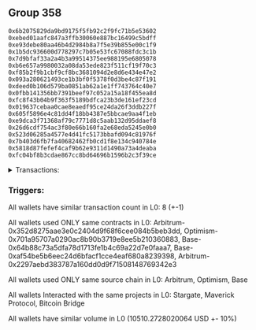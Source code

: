 ## Group 358

```0x3551c0b414b7db67208156d9d1eb7643f15cd470
0x6b2075829da9bd9175f5fb92c2f9fc71b5e53602
0xebed01aafc847a3ffb30060e887bc16499c5bdff
0xe93debe80aa46b4d2984b8a7f5e39b855e00c1f9
0x1b5dc936600d778297c7b05e53fc67088fdc3c1b
0x7d9bfaf33a2a4b3a99514375ee988195e6805078
0xb6e657a9980032a08da53ede823f511cf19f70c3
0xf85b2f9b1cbf9cf8bc3681094d2e8d6e434e47e2
0x093a280621493ce1b3bf0f5378f0d3be4c87f191
0xdeed0b106d579ba0851ab62a1e1ff743764c40e7
0x0fbb141356bb7391beef97c052a15a18f455ea8d
0xfc8f43b04b9f363f5189bdfca23b3de161ef23cd
0x019637cebaa0cae8eaedf95ce24da26f3ddb227f
0x605f5896e4c81dd4f18bb4387e5bbcae9aa4f1eb
0xe9dca3f71368af79c7771d8c5aab132d95ddaef8
0x26d6cdf754ac3f80e66b160fa2e68eda5245e0b0
0x523d06285a4577e4d41fc5173bbafd094c81976f
0x7b403d6fb7fa40682462fb0cd1f8e134c940784e
0x5818d87fefef4caf9b62e9311d1490a73a4deaba
0xfc04bf8b3cdae867cc8bd64696b1596b2c3f39ce
```
<details>
<summary>Transactions:</summary>

Hashes: 

Wallet: 0x3551c0b414b7db67208156d9d1eb7643f15cd470

       Hash: 0xce6d97a22500407080ff065c27479f5dd15d5714d263356b3b60859bb97fecaa
         - source chain: Arbitrum
         - destination chain: Optimism
         - project: Stargate
         - contract: 0x352d8275aae3e0c2404d9f68f6cee084b5beb3dd
         - value USD: 2764.682371707
       Hash: 0xb57bb3969b776d6c06631e76f8c7a4c2aadeae5d3529671ee21bf0df7bc8b14c
         - source chain: Arbitrum
         - destination chain: Optimism
         - project: Stargate
         - contract: 0x352d8275aae3e0c2404d9f68f6cee084b5beb3dd
         - value USD: 3.365466149
       Hash: 0xca40215e5d42a8745b11342818d6521696bf79d7799580aa7a8dc46d011a26ee
         - source chain: Optimism
         - destination chain: Arbitrum
         - project: Stargate
         - contract: 0x701a95707a0290ac8b90b3719e8ee5b210360883
         - value USD: 2762.919284125
       Hash: 0xd45a7d77934c772a9cff793a105755ed49189c0e2e9cbf96a6989338a3b6a5ab
         - source chain: Base
         - destination chain: zkSync Era Mainnet
         - project: Maverick Protocol
         - contract: 0x64b88c73a5dfa78d1713fe1b4c69a22d7e0faaa7
       Hash: 0x0f51872de4f3143e415389a5de90a3f7570a0f083c57c0c4b6c4a2a69ca451ca
         - source chain: Base
         - destination chain: Linea
         - project: Stargate
         - contract: 0xaf54be5b6eec24d6bfacf1cce4eaf680a8239398
         - value USD: 3.567492788
       Hash: 0x550adae4714c88848a9b1a6fe51652b41a40d95e9c7738ee18225169cbadc28b
         - source chain: Arbitrum
         - destination chain: Base
         - project: Stargate
         - contract: 0x352d8275aae3e0c2404d9f68f6cee084b5beb3dd
         - value USD: 2488.822970526
       Hash: 0x9bc790466423377f202da08c7c5598d8cebc93a45fdc331aea296f12421322a5
         - source chain: Arbitrum
         - destination chain: Avalanche
         - project: Bitcoin Bridge
         - contract: 0x2297aebd383787a160dd0d9f71508148769342e3
         - value USD: 0.1303597894
       Hash: 0xb2384c7b300760a108d623e49dbf68ce20ab2f02231eccd139f38a47474b45d5
         - source chain: Base
         - destination chain: Arbitrum
         - project: Stargate
         - contract: 0xaf54be5b6eec24d6bfacf1cce4eaf680a8239398
         - value USD: 2486.784856922
Wallet: 0x6b2075829da9bd9175f5fb92c2f9fc71b5e53602

       Hash:0xfd9beed31c0db2257c1c846bbdaece2ffd620263178615ec00da268fd2c9f553
         - source chain: Arbitrum
         - destination chain: Optimism
         - project: Stargate
         - contract: 0x352d8275aae3e0c2404d9f68f6cee084b5beb3dd
         - value USD: 2766.255923502
       Hash:0x1891b75b455d48941fa4debd8f334056cc3d8760f76fe3f3178c4319684d21a9
         - source chain: Arbitrum
         - destination chain: Optimism
         - project: Stargate
         - contract: 0x352d8275aae3e0c2404d9f68f6cee084b5beb3dd
         - value USD: 3.365466089
       Hash:0x4e105647181e14dff1024a264ef71a2079716591a96799e1ab92133e055f7a58
         - source chain: Optimism
         - destination chain: Arbitrum
         - project: Stargate
         - contract: 0x701a95707a0290ac8b90b3719e8ee5b210360883
         - value USD: 2764.491811019
       Hash:0x67a96f4f894efd40f34afc5c16d65c75766a767b2fc7180d02c00dbcdc6164c9
         - source chain: Base
         - destination chain: zkSync Era Mainnet
         - project: Maverick Protocol
         - contract: 0x64b88c73a5dfa78d1713fe1b4c69a22d7e0faaa7
       Hash:0x4a8da7ec0aebca37dd1704348e535d412c42a16ef5268283978cca6d3144422c
         - source chain: Base
         - destination chain: Linea
         - project: Stargate
         - contract: 0xaf54be5b6eec24d6bfacf1cce4eaf680a8239398
         - value USD: 3.567492788
       Hash:0x14edd82c1136c786f3ac519c830509da4bb895874306e7f2fe47271a5b7a20da
         - source chain: Arbitrum
         - destination chain: Base
         - project: Stargate
         - contract: 0x352d8275aae3e0c2404d9f68f6cee084b5beb3dd
         - value USD: 2482.777585172
       Hash:0xb266c48b143a5dcbc815e72cf0838a979a03bc83d45998ba38fe4b78310ff1d4
         - source chain: Arbitrum
         - destination chain: Avalanche
         - project: Bitcoin Bridge
         - contract: 0x2297aebd383787a160dd0d9f71508148769342e3
         - value USD: 0.1303597894
       Hash:0x79de53a3040a475135e889b2ddde26294274381b00e8d42672ab76a5ab7d4931
         - source chain: Base
         - destination chain: Arbitrum
         - project: Stargate
         - contract: 0xaf54be5b6eec24d6bfacf1cce4eaf680a8239398
         - value USD: 2480.729872513
Wallet: 0xebed01aafc847a3ffb30060e887bc16499c5bdff

       Hash:0xaf30c930a82dc886705ac9c80f3ec72870ae51fe2cac64a7132f7c629343ce8f
         - source chain: Arbitrum
         - destination chain: Optimism
         - project: Stargate
         - contract: 0x352d8275aae3e0c2404d9f68f6cee084b5beb3dd
         - value USD: 2764.549406484
       Hash:0x331c1c610e8dc76794fa00079deaa7e8a44cfe5ea9c3f456ba78184dc55d07b4
         - source chain: Arbitrum
         - destination chain: Optimism
         - project: Stargate
         - contract: 0x352d8275aae3e0c2404d9f68f6cee084b5beb3dd
         - value USD: 3.365466029
       Hash:0x49d7c50a3de1b2cedf71ccbabaa843dde9dc66bbc103b360a16e844d46341b2b
         - source chain: Optimism
         - destination chain: Arbitrum
         - project: Stargate
         - contract: 0x701a95707a0290ac8b90b3719e8ee5b210360883
         - value USD: 2762.786402894
       Hash:0xe7a50ff14a46cb1bbfd808f350e13bfb0f7b11b40670aac46e10ea6e2f13b080
         - source chain: Base
         - destination chain: zkSync Era Mainnet
         - project: Maverick Protocol
         - contract: 0x64b88c73a5dfa78d1713fe1b4c69a22d7e0faaa7
       Hash:0x882d4ce07adfaef54407870048b41103023f5411f18de642b0ff193c01476d59
         - source chain: Base
         - destination chain: Linea
         - project: Stargate
         - contract: 0xaf54be5b6eec24d6bfacf1cce4eaf680a8239398
         - value USD: 3.567492788
       Hash:0xcad1cf6305e0e06f9dbb542512b11b687d54731d14fd55b92b896c2cdf5a2381
         - source chain: Arbitrum
         - destination chain: Base
         - project: Stargate
         - contract: 0x352d8275aae3e0c2404d9f68f6cee084b5beb3dd
         - value USD: 2483.810617241
       Hash:0x576138290bcb1b2212c46cd2c5783cdfe5355feccda1e80e9edb53a06a6c9ad8
         - source chain: Arbitrum
         - destination chain: Avalanche
         - project: Bitcoin Bridge
         - contract: 0x2297aebd383787a160dd0d9f71508148769342e3
         - value USD: 0.1303597894
       Hash:0x8ed21410280d131fdfbcaa66fe75ad8ee2dce4b5f2c01f27f4f425172ee24917
         - source chain: Base
         - destination chain: Arbitrum
         - project: Stargate
         - contract: 0xaf54be5b6eec24d6bfacf1cce4eaf680a8239398
         - value USD: 2481.82534072
Wallet: 0xe93debe80aa46b4d2984b8a7f5e39b855e00c1f9

       Hash:0x4b6689dcdf06ae052653346e5540d938d889daac423efd7f700fd88729373ce1
         - source chain: Arbitrum
         - destination chain: Optimism
         - project: Stargate
         - contract: 0x352d8275aae3e0c2404d9f68f6cee084b5beb3dd
         - value USD: 2759.481826437
       Hash:0x5fedf793512b72d39aac0296c9cc685ae622807b655cfc1c61452b0f8df2bc62
         - source chain: Arbitrum
         - destination chain: Optimism
         - project: Stargate
         - contract: 0x352d8275aae3e0c2404d9f68f6cee084b5beb3dd
         - value USD: 3.365420485
       Hash:0xf46cf61b2f7a1cd5ea55b81ce720180e87084de0e8d9683b05f52d915e59e959
         - source chain: Optimism
         - destination chain: Arbitrum
         - project: Stargate
         - contract: 0x701a95707a0290ac8b90b3719e8ee5b210360883
         - value USD: 2757.722043538
       Hash:0x10299ba24a8bb3d1b94afbf4be09f6bbd2ae3d9b9b50a5fdb9bba495cfae3215
         - source chain: Base
         - destination chain: zkSync Era Mainnet
         - project: Maverick Protocol
         - contract: 0x64b88c73a5dfa78d1713fe1b4c69a22d7e0faaa7
       Hash:0x2df30f7b91d284c6ec0dcdfafe65e52e21e686e1a74316d80d4a41deb667904b
         - source chain: Base
         - destination chain: Linea
         - project: Stargate
         - contract: 0xaf54be5b6eec24d6bfacf1cce4eaf680a8239398
         - value USD: 3.567492788
       Hash:0x550208daa1cceec794abe59eb10f2024353189ba296e3dbb403a5f3d8a0a4474
         - source chain: Arbitrum
         - destination chain: Base
         - project: Stargate
         - contract: 0x352d8275aae3e0c2404d9f68f6cee084b5beb3dd
         - value USD: 2485.201679832
       Hash:0x6d335421b33e2711c78065433e6a7e42f8f632b60298eae8c90a10f0219c9cbf
         - source chain: Arbitrum
         - destination chain: Avalanche
         - project: Bitcoin Bridge
         - contract: 0x2297aebd383787a160dd0d9f71508148769342e3
         - value USD: 0.1303597894
       Hash:0xd60266a9052c49838fcb7677b3f930dee150be3a2d6dc71137c2c48b719b86cb
         - source chain: Base
         - destination chain: Arbitrum
         - project: Stargate
         - contract: 0xaf54be5b6eec24d6bfacf1cce4eaf680a8239398
         - value USD: 2483.22572695
Wallet: 0x1b5dc936600d778297c7b05e53fc67088fdc3c1b

       Hash:0xe726a9d463d87060ab41053b1309a4192ef8f1875e3ba0ceebe867ad92f52336
         - source chain: Arbitrum
         - destination chain: Optimism
         - project: Stargate
         - contract: 0x352d8275aae3e0c2404d9f68f6cee084b5beb3dd
         - value USD: 2769.595909557
       Hash:0x0b9cfb1d9f4b3c053d5a4281d37a6641a7de9845872522937fad8fc41f6357cf
         - source chain: Arbitrum
         - destination chain: Optimism
         - project: Stargate
         - contract: 0x352d8275aae3e0c2404d9f68f6cee084b5beb3dd
         - value USD: 3.365420425
       Hash:0x2e76c96f39b48d9027b9a4bd00c09e40739b48ad1f00d0431ad266ba8bd46621
         - source chain: Optimism
         - destination chain: Arbitrum
         - project: Stargate
         - contract: 0x701a95707a0290ac8b90b3719e8ee5b210360883
         - value USD: 2767.829660279
       Hash:0xf337b433484534e977ddb7d44f3687e8641f6d2fe0fe91c5c76db8399a657502
         - source chain: Base
         - destination chain: zkSync Era Mainnet
         - project: Maverick Protocol
         - contract: 0x64b88c73a5dfa78d1713fe1b4c69a22d7e0faaa7
       Hash:0x368a346d7d8fea2f20bdd70fd18d27bd5db1878419bdea9b37f7c16d9391ad14
         - source chain: Base
         - destination chain: Linea
         - project: Stargate
         - contract: 0xaf54be5b6eec24d6bfacf1cce4eaf680a8239398
         - value USD: 3.567492788
       Hash:0x6fe2a003a977616c1e5168df293e53daf4865360a0ae4cc24c64dff824b17506
         - source chain: Arbitrum
         - destination chain: Base
         - project: Stargate
         - contract: 0x352d8275aae3e0c2404d9f68f6cee084b5beb3dd
         - value USD: 2489.994402974
       Hash:0xd831356e104c27e7af2fc5c095b20f84efb8daad46cb46d305131a558f62c6fa
         - source chain: Arbitrum
         - destination chain: Avalanche
         - project: Bitcoin Bridge
         - contract: 0x2297aebd383787a160dd0d9f71508148769342e3
         - value USD: 0.1303597894
       Hash:0x55ccac4130c0ec2c9cf3b51863fec2f42d4ef279c875f4a9b75715946a1ffef6
         - source chain: Base
         - destination chain: Arbitrum
         - project: Stargate
         - contract: 0xaf54be5b6eec24d6bfacf1cce4eaf680a8239398
         - value USD: 2487.974695275
Wallet: 0x7d9bfaf33a2a4b3a99514375ee988195e6805078

       Hash:0x27c721a9e62104406672e9fe9cc0d1d1f5e357c2824e6d98bdac0dfd34316391
         - source chain: Arbitrum
         - destination chain: Optimism
         - project: Stargate
         - contract: 0x352d8275aae3e0c2404d9f68f6cee084b5beb3dd
         - value USD: 2761.010909505
       Hash:0xe174ffad8d402e1e354af639ccf210aa8a55c50f651e31be1595d6e8c3c043bf
         - source chain: Arbitrum
         - destination chain: Optimism
         - project: Stargate
         - contract: 0x352d8275aae3e0c2404d9f68f6cee084b5beb3dd
         - value USD: 3.363893407
       Hash:0xb447ab2f79e1eb39f97e732de4f7f4269f0a9efe93a692d9c6b8ea80617957ef
         - source chain: Optimism
         - destination chain: Arbitrum
         - project: Stargate
         - contract: 0x701a95707a0290ac8b90b3719e8ee5b210360883
         - value USD: 2759.233145333
       Hash:0x6a48ab81e6acd62a476c2cd8de4121e82c3de3cdbff0f9f6cf706ea8bb3ff32b
         - source chain: Base
         - destination chain: zkSync Era Mainnet
         - project: Maverick Protocol
         - contract: 0x64b88c73a5dfa78d1713fe1b4c69a22d7e0faaa7
       Hash:0xb7982ef3a17edbd71e14d3de948affff1ec2a935feeb573be84def1294b3527f
         - source chain: Base
         - destination chain: Linea
         - project: Stargate
         - contract: 0xaf54be5b6eec24d6bfacf1cce4eaf680a8239398
         - value USD: 3.567492788
       Hash:0xf4cd93bea90f34386c77f480bf2d6346edd2a654050802ea6b58dd017261c6f7
         - source chain: Arbitrum
         - destination chain: Base
         - project: Stargate
         - contract: 0x352d8275aae3e0c2404d9f68f6cee084b5beb3dd
         - value USD: 2484.523235405
       Hash:0x8222a7f8b73314eb2026e7b7fb84a9de21e8e245b3c25a4dc1b65d385e1011e9
         - source chain: Arbitrum
         - destination chain: Avalanche
         - project: Bitcoin Bridge
         - contract: 0x2297aebd383787a160dd0d9f71508148769342e3
         - value USD: 0.130106761
       Hash:0xe33a32efedc692e412290715fc3d536b98f64d51943f04215612cc0c30b31363
         - source chain: Base
         - destination chain: Arbitrum
         - project: Stargate
         - contract: 0xaf54be5b6eec24d6bfacf1cce4eaf680a8239398
         - value USD: 2482.417292728
Wallet: 0xb6e657a9980032a08da53ede823f511cf19f70c3

       Hash:0x52866fc8e1719d3270d3c913dd6e526ae0077d0429855f69dc627e0126df526b
         - source chain: Arbitrum
         - destination chain: Optimism
         - project: Stargate
         - contract: 0x352d8275aae3e0c2404d9f68f6cee084b5beb3dd
         - value USD: 2762.572595439
       Hash:0x0518c1db26ae850592862ac572cf4d1a7b5fd013b83dc9f96e0802624e7f0182
         - source chain: Arbitrum
         - destination chain: Optimism
         - project: Stargate
         - contract: 0x352d8275aae3e0c2404d9f68f6cee084b5beb3dd
         - value USD: 3.363902474
       Hash:0x141abe53be5d8d72120b89c1c33ce00b8450dc3bbb5b20d11c849ca32277acde
         - source chain: Optimism
         - destination chain: Arbitrum
         - project: Stargate
         - contract: 0x701a95707a0290ac8b90b3719e8ee5b210360883
         - value USD: 2760.792228518
       Hash:0x7f78dac9a5e19787868b2e705308e6641f099fcd581a64d03b259621c4eb8d26
         - source chain: Base
         - destination chain: zkSync Era Mainnet
         - project: Maverick Protocol
         - contract: 0x64b88c73a5dfa78d1713fe1b4c69a22d7e0faaa7
       Hash:0xfc0bb1077de9da2a8b742cfbf2af8ae6790ef6a43941bd4798319445746d4a42
         - source chain: Base
         - destination chain: zkSync Era Mainnet
         - project: Maverick Protocol
         - contract: 0x64b88c73a5dfa78d1713fe1b4c69a22d7e0faaa7
       Hash:0x27fb1a4e63f908a15cddb5c81d473b695af1577edc15d412281ad94824300ca1
         - source chain: Arbitrum
         - destination chain: Base
         - project: Stargate
         - contract: 0x352d8275aae3e0c2404d9f68f6cee084b5beb3dd
         - value USD: 2478.474586216
       Hash:0x6bc90634263aa7475ccb92ecb5ea46fcdbd879b8f4c4381d9316b916f904043f
         - source chain: Arbitrum
         - destination chain: Avalanche
         - project: Bitcoin Bridge
         - contract: 0x2297aebd383787a160dd0d9f71508148769342e3
         - value USD: 0.130106761
       Hash:0xcb7c624334f8c0999b4b8e63717976884a969eab61edbc9fcd1d7be792032012
         - source chain: Base
         - destination chain: Arbitrum
         - project: Stargate
         - contract: 0xaf54be5b6eec24d6bfacf1cce4eaf680a8239398
         - value USD: 2476.319212356
Wallet: 0xf85b2f9b1cbf9cf8bc3681094d2e8d6e434e47e2

       Hash:0x0b9a955710fffda5ad7b4d0d9e47c62341f07753b3b4598606d5d1727018c18a
         - source chain: Arbitrum
         - destination chain: Optimism
         - project: Stargate
         - contract: 0x352d8275aae3e0c2404d9f68f6cee084b5beb3dd
         - value USD: 2755.797841438
       Hash:0xa09a504f83991617a6372c12d56600e7fcdd29692b727efebccacfec78c7e75a
         - source chain: Arbitrum
         - destination chain: Optimism
         - project: Stargate
         - contract: 0x352d8275aae3e0c2404d9f68f6cee084b5beb3dd
         - value USD: 3.363861697
       Hash:0xe1278a5bffd3f8c711386c34e639f4ffb456520f747d029e4d2771d4a98ac456
         - source chain: Optimism
         - destination chain: Arbitrum
         - project: Stargate
         - contract: 0x701a95707a0290ac8b90b3719e8ee5b210360883
         - value USD: 2754.022405043
       Hash:0xe55eaa8414b84c322e1f9101fd57727e1c7744b93c9c86a5a024fda37ab13f53
         - source chain: Base
         - destination chain: zkSync Era Mainnet
         - project: Maverick Protocol
         - contract: 0x64b88c73a5dfa78d1713fe1b4c69a22d7e0faaa7
       Hash:0x241c8f9b98126bda57bcec8899034ba32548bc4599bf883e433a489f752ae97a
         - source chain: Base
         - destination chain: Linea
         - project: Stargate
         - contract: 0xaf54be5b6eec24d6bfacf1cce4eaf680a8239398
         - value USD: 3.567492788
       Hash:0x9c4c0bc59a203cf27adb415a1933f0bd5232fcf407fff645fc7f577fb1096c6f
         - source chain: Arbitrum
         - destination chain: Base
         - project: Stargate
         - contract: 0x352d8275aae3e0c2404d9f68f6cee084b5beb3dd
         - value USD: 2480.96817164
       Hash:0xb8fa4f34271bc9bd25c5f8b5131563e18fd16014c7a8758089cf3b28f965870f
         - source chain: Arbitrum
         - destination chain: Avalanche
         - project: Bitcoin Bridge
         - contract: 0x2297aebd383787a160dd0d9f71508148769342e3
         - value USD: 0.130106761
       Hash:0x2ee539e621c066dcf0c057ee31f289c5ca5979365e85b3205a14a38ac501bec6
         - source chain: Base
         - destination chain: Arbitrum
         - project: Stargate
         - contract: 0xaf54be5b6eec24d6bfacf1cce4eaf680a8239398
         - value USD: 2478.786035365
Wallet: 0x093a280621493ce1b3bf0f5378f0d3be4c87f191

       Hash:0x2ebff09bb632d84b44147b9ee34c23ce6b853d0801f0b8c9a69d1d4d27d92cb9
         - source chain: Arbitrum
         - destination chain: Optimism
         - project: Stargate
         - contract: 0x352d8275aae3e0c2404d9f68f6cee084b5beb3dd
         - value USD: 2760.848954067
       Hash:0xb2be21e788ef548518b276b635515ae4892a09f84f9a23a8f3bbd3ebd78c7225
         - source chain: Arbitrum
         - destination chain: Optimism
         - project: Stargate
         - contract: 0x352d8275aae3e0c2404d9f68f6cee084b5beb3dd
         - value USD: 3.363861877
       Hash:0xcf88d55287a6f35192cfcbe0a2be17c914aed9dc87ace296d622a2b20df9c5a8
         - source chain: Optimism
         - destination chain: Arbitrum
         - project: Stargate
         - contract: 0x701a95707a0290ac8b90b3719e8ee5b210360883
         - value USD: 2759.071293886
       Hash:0x6783e9bbdc733714fa3fc20fe50b9f1faae7dabcfd484d7229f2def2ec054c7a
         - source chain: Base
         - destination chain: zkSync Era Mainnet
         - project: Maverick Protocol
         - contract: 0x64b88c73a5dfa78d1713fe1b4c69a22d7e0faaa7
       Hash:0x7d184186b8d39d87d9798e9c44c62c78b1476b97585b8bc7d4be5c85dfbb6b7e
         - source chain: Base
         - destination chain: Linea
         - project: Stargate
         - contract: 0xaf54be5b6eec24d6bfacf1cce4eaf680a8239398
         - value USD: 3.567492788
       Hash:0xc08c9b83fe4a919120841ec8c45eba41e768faeeadd04baed104f7730e4d09aa
         - source chain: Arbitrum
         - destination chain: Base
         - project: Stargate
         - contract: 0x352d8275aae3e0c2404d9f68f6cee084b5beb3dd
         - value USD: 2479.568229779
       Hash:0x90eeaf0bcd687e0dad15d9b01a194522e4047bef25a6db52bd462cfdf1188a78
         - source chain: Arbitrum
         - destination chain: Avalanche
         - project: Bitcoin Bridge
         - contract: 0x2297aebd383787a160dd0d9f71508148769342e3
         - value USD: 0.130106761
       Hash:0x17da7e615d1e420a49dfa09a4faa149a71b9348085b7170347821975ef343874
         - source chain: Base
         - destination chain: Arbitrum
         - project: Stargate
         - contract: 0xaf54be5b6eec24d6bfacf1cce4eaf680a8239398
         - value USD: 2477.452554471
Wallet: 0xdeed0b106d579ba0851ab62a1e1ff743764c40e7

       Hash:0x1739fb3716714dd28e422b6602e5f9092439cf8baae135328befd775b49066a8
         - source chain: Arbitrum
         - destination chain: Optimism
         - project: Stargate
         - contract: 0x352d8275aae3e0c2404d9f68f6cee084b5beb3dd
         - value USD: 2765.878976723
       Hash:0xcdba2cf5f82f369e3c875c2dc10d1c8248384d6464ee3a5a22cd4848fc3107ca
         - source chain: Arbitrum
         - destination chain: Optimism
         - project: Stargate
         - contract: 0x352d8275aae3e0c2404d9f68f6cee084b5beb3dd
         - value USD: 3.363861637
       Hash:0x07000b1284aac509db49d041ee6363087054308682dc9993547b2ead6eff252b
         - source chain: Optimism
         - destination chain: Arbitrum
         - project: Stargate
         - contract: 0x701a95707a0290ac8b90b3719e8ee5b210360883
         - value USD: 2764.123951367
       Hash:0xb6b7e90b288ef28cc82063447e9798eb0eb23be063ff2c328473cb2ce4d0d0df
         - source chain: Base
         - destination chain: zkSync Era Mainnet
         - project: Maverick Protocol
         - contract: 0x64b88c73a5dfa78d1713fe1b4c69a22d7e0faaa7
       Hash:0x565138c5fab9d078acc8901736836b64aabec04c6569c173d68b6c285a2ee7bd
         - source chain: Base
         - destination chain: Linea
         - project: Stargate
         - contract: 0xaf54be5b6eec24d6bfacf1cce4eaf680a8239398
         - value USD: 3.567492788
       Hash:0xab9f0c9d4da6c7886fc18258eab21c1d5aaaa8cd77b92ffec446e9fd50d4511f
         - source chain: Arbitrum
         - destination chain: Base
         - project: Stargate
         - contract: 0x352d8275aae3e0c2404d9f68f6cee084b5beb3dd
         - value USD: 2485.712822493
       Hash:0x3f96337c1bf2512fbd47adc32c994273faa0cafd8d3aa9043cc9b6f869136577
         - source chain: Arbitrum
         - destination chain: Avalanche
         - project: Bitcoin Bridge
         - contract: 0x2297aebd383787a160dd0d9f71508148769342e3
         - value USD: 0.130106761
       Hash:0x7d55dc4f5e9f0186508ebe0f99ce938747c7c39e9ad0e6bbc23f59858876caa5
         - source chain: Base
         - destination chain: Arbitrum
         - project: Stargate
         - contract: 0xaf54be5b6eec24d6bfacf1cce4eaf680a8239398
         - value USD: 2483.561843255
Wallet: 0x0fbb141356bb7391beef97c052a15a18f455ea8d

       Hash:0xdfa7e3bb767755db83b39b45fe6bf5fac1f7ce8ec6105cc1d33e9eb8070680be
         - source chain: Arbitrum
         - destination chain: Optimism
         - project: Stargate
         - contract: 0x352d8275aae3e0c2404d9f68f6cee084b5beb3dd
         - value USD: 2758.230207707
       Hash:0xc823efc5fd2ea737fb12322a0a68208d4f1a45891aaab6263df69145ad9bc469
         - source chain: Arbitrum
         - destination chain: Optimism
         - project: Stargate
         - contract: 0x352d8275aae3e0c2404d9f68f6cee084b5beb3dd
         - value USD: 3.362108857
       Hash:0xfc273125573bcbbe7725e096d126e76d87fdd48fb8937553d10c30a883f911c5
         - source chain: Optimism
         - destination chain: Arbitrum
         - project: Stargate
         - contract: 0x701a95707a0290ac8b90b3719e8ee5b210360883
         - value USD: 2756.491905744
       Hash:0xf6aedd9fd49100218ba48eb18d852acaa5a3bfd89f9d20272b71dee4d0a96eb5
         - source chain: Base
         - destination chain: zkSync Era Mainnet
         - project: Maverick Protocol
         - contract: 0x64b88c73a5dfa78d1713fe1b4c69a22d7e0faaa7
       Hash:0x78195f2b929e86cc061b7e3b0ee679a56381270faa94e20337a21fc597017cd4
         - source chain: Base
         - destination chain: Linea
         - project: Stargate
         - contract: 0xaf54be5b6eec24d6bfacf1cce4eaf680a8239398
         - value USD: 3.567492788
       Hash:0xf7841cca00bb977713aeec8e4b09dbb47f6cfd3f4db57ad3336e7d9d1b8cac6c
         - source chain: Arbitrum
         - destination chain: Base
         - project: Stargate
         - contract: 0x352d8275aae3e0c2404d9f68f6cee084b5beb3dd
         - value USD: 2474.062735434
       Hash:0x9d8c35eb7ce62d126ab3b9753e7ad43fe6ca38311e4391edcffb6046fab50efd
         - source chain: Arbitrum
         - destination chain: Avalanche
         - project: Bitcoin Bridge
         - contract: 0x2297aebd383787a160dd0d9f71508148769342e3
         - value USD: 0.1299978168
       Hash:0x5812da849acf2623762857c2f4c3ba2680aa504f1e3ec9a9fd789601645e8a6f
         - source chain: Base
         - destination chain: Arbitrum
         - project: Stargate
         - contract: 0xaf54be5b6eec24d6bfacf1cce4eaf680a8239398
         - value USD: 2471.751691454
Wallet: 0xfc8f43b04b9f363f5189bdfca23b3de161ef23cd

       Hash:0xa2c916907843c26ea6975f2604734ee1bea999df282be3028288ab3e12070746
         - source chain: Arbitrum
         - destination chain: Optimism
         - project: Stargate
         - contract: 0x352d8275aae3e0c2404d9f68f6cee084b5beb3dd
         - value USD: 2751.456456609
       Hash:0x15c6d31ed298804f5d0056ca6c5e2c1cdce3ac30155cefab4aba31a563304b08
         - source chain: Arbitrum
         - destination chain: Optimism
         - project: Stargate
         - contract: 0x352d8275aae3e0c2404d9f68f6cee084b5beb3dd
         - value USD: 3.361943817
       Hash:0xa5c1ffd11dc374732cc5b3ba844e515ca9d9db33ffaef9b99bc585b934c13827
         - source chain: Optimism
         - destination chain: Arbitrum
         - project: Stargate
         - contract: 0x701a95707a0290ac8b90b3719e8ee5b210360883
         - value USD: 2749.722318246
       Hash:0xfbd3178e7cdb2a7353489594dbb612c1ac091189408ffdd1a8fa4123527031bd
         - source chain: Base
         - destination chain: zkSync Era Mainnet
         - project: Maverick Protocol
         - contract: 0x64b88c73a5dfa78d1713fe1b4c69a22d7e0faaa7
       Hash:0x256109cd269bf742af8c283095fa5c5403146bf7a164c62b978baa2efb4bdcbc
         - source chain: Base
         - destination chain: Linea
         - project: Stargate
         - contract: 0xaf54be5b6eec24d6bfacf1cce4eaf680a8239398
         - value USD: 3.567492788
       Hash:0x7c72bd9e2dfef71b5cd34b733eb66e7463826095fa6f2bf20661a06e9e520f16
         - source chain: Arbitrum
         - destination chain: Base
         - project: Stargate
         - contract: 0x352d8275aae3e0c2404d9f68f6cee084b5beb3dd
         - value USD: 2476.527311443
       Hash:0x3876425e31a86ee7ad2ff784a443c16133d646e29f48b296dfdf8690a9cce4aa
         - source chain: Arbitrum
         - destination chain: Avalanche
         - project: Bitcoin Bridge
         - contract: 0x2297aebd383787a160dd0d9f71508148769342e3
         - value USD: 0.1299978168
       Hash:0x935d49520e49cdf99139b0655f49bf123dcf2ebba839b08c257d0d0e2723c1e0
         - source chain: Base
         - destination chain: Arbitrum
         - project: Stargate
         - contract: 0xaf54be5b6eec24d6bfacf1cce4eaf680a8239398
         - value USD: 2474.168880926
Wallet: 0x019637cebaa0cae8eaedf95ce24da26f3ddb227f

       Hash:0x16c0ebc32577acf74b78cbd463e6a6a1670860302275b0ae9de155940156e8c2
         - source chain: Arbitrum
         - destination chain: Optimism
         - project: Stargate
         - contract: 0x352d8275aae3e0c2404d9f68f6cee084b5beb3dd
         - value USD: 2756.651648394
       Hash:0x0b222534b8b191cd101edb4032eaf8b69d0d4fb40275ff80aff23694cd562533
         - source chain: Arbitrum
         - destination chain: Optimism
         - project: Stargate
         - contract: 0x352d8275aae3e0c2404d9f68f6cee084b5beb3dd
         - value USD: 3.362108797
       Hash:0xa2fc967d9cc416abad311a6f56445da87c7b4cca64479e692add1920c0d346f7
         - source chain: Optimism
         - destination chain: Arbitrum
         - project: Stargate
         - contract: 0x701a95707a0290ac8b90b3719e8ee5b210360883
         - value USD: 2754.914235345
       Hash:0xfff37b1413eb5a47fb100d93472e5b81ccfefadb168d9de563e79a3625004e2c
         - source chain: Base
         - destination chain: zkSync Era Mainnet
         - project: Maverick Protocol
         - contract: 0x64b88c73a5dfa78d1713fe1b4c69a22d7e0faaa7
       Hash:0x97f2c8b3144595413aa31d2a68ee9dfb1248d6a2b24b555a887744d29594c7af
         - source chain: Base
         - destination chain: Linea
         - project: Stargate
         - contract: 0xaf54be5b6eec24d6bfacf1cce4eaf680a8239398
         - value USD: 3.567492788
       Hash:0x1c4847e34c69fd81b4055eb3860d961e7611c0ac9b7a7af9a1674f7245ae2a51
         - source chain: Arbitrum
         - destination chain: Base
         - project: Stargate
         - contract: 0x352d8275aae3e0c2404d9f68f6cee084b5beb3dd
         - value USD: 2480.154538654
       Hash:0x8ff34019ac0390a0c362ae345faaef94f7c0216f186aa909e4da1d0a8a2df03a
         - source chain: Arbitrum
         - destination chain: Avalanche
         - project: Bitcoin Bridge
         - contract: 0x2297aebd383787a160dd0d9f71508148769342e3
         - value USD: 0.1299978168
       Hash:0x881859970afd15a3c664a2e83952a44f09edd51161f4b4b584fd665c1893cab8
         - source chain: Base
         - destination chain: Arbitrum
         - project: Stargate
         - contract: 0xaf54be5b6eec24d6bfacf1cce4eaf680a8239398
         - value USD: 2477.871606421
Wallet: 0x605f5896e4c81dd4f18bb4387e5bbcae9aa4f1eb

       Hash:0xe4134b36a652de63baf3974452896fa04a0f236148cdd68e13fb65bd3428af51
         - source chain: Arbitrum
         - destination chain: Optimism
         - project: Stargate
         - contract: 0x352d8275aae3e0c2404d9f68f6cee084b5beb3dd
         - value USD: 2756.480277861
       Hash:0xb00bb44ac68e93d7074fb2c0c61d99edcaa02eba48536245c08a644035e26a87
         - source chain: Arbitrum
         - destination chain: Optimism
         - project: Stargate
         - contract: 0x352d8275aae3e0c2404d9f68f6cee084b5beb3dd
         - value USD: 3.36201342
       Hash:0x584153611840ca6562b85b16f558fdd319964020956bdb81486cec59bba85db7
         - source chain: Optimism
         - destination chain: Arbitrum
         - project: Stargate
         - contract: 0x701a95707a0290ac8b90b3719e8ee5b210360883
         - value USD: 2754.742972802
       Hash:0x686ab803bf826b4b3b6b79b213f80c98f284647fe4702cbcfe11f417d1fecdf9
         - source chain: Base
         - destination chain: zkSync Era Mainnet
         - project: Maverick Protocol
         - contract: 0x64b88c73a5dfa78d1713fe1b4c69a22d7e0faaa7
       Hash:0x255e773c855125b12f011be9b2fdad88c94fad16a4de142f76c934c2021578ae
         - source chain: Base
         - destination chain: Linea
         - project: Stargate
         - contract: 0xaf54be5b6eec24d6bfacf1cce4eaf680a8239398
         - value USD: 3.567492788
       Hash:0x728522b1980c17187c9d6a699ca2e991a6de471f4b047ef5f10fc86cdae1251a
         - source chain: Arbitrum
         - destination chain: Base
         - project: Stargate
         - contract: 0x352d8275aae3e0c2404d9f68f6cee084b5beb3dd
         - value USD: 2475.19437371
       Hash:0x3994d79ff00fbae03411d480f44e4546a42d3393fdb831947e8be650fa19ba2c
         - source chain: Arbitrum
         - destination chain: Avalanche
         - project: Bitcoin Bridge
         - contract: 0x2297aebd383787a160dd0d9f71508148769342e3
         - value USD: 0.1299978168
       Hash:0x5cf9b42c29bd691c10ad21bfc34fbcfe5b4b3bb211a2e81de097f3788e29c444
         - source chain: Base
         - destination chain: Arbitrum
         - project: Stargate
         - contract: 0xaf54be5b6eec24d6bfacf1cce4eaf680a8239398
         - value USD: 2472.902244343
Wallet: 0xe9dca3f71368af79c7771d8c5aab132d95ddaef8

       Hash:0x5d02718140d4451609a05c5ee10c43d6a379e434fd0dee9e049a6ea658b1f52d
         - source chain: Arbitrum
         - destination chain: Optimism
         - project: Stargate
         - contract: 0x352d8275aae3e0c2404d9f68f6cee084b5beb3dd
         - value USD: 2761.492132263
       Hash:0x6c8ff2ac5a60982211eb48030755caf115a227e8cb03733da17e6ddddf2001e0
         - source chain: Arbitrum
         - destination chain: Optimism
         - project: Stargate
         - contract: 0x352d8275aae3e0c2404d9f68f6cee084b5beb3dd
         - value USD: 3.361805081
       Hash:0x670659f8b1c6502f3af127f0bd58b35840c209199993de325054cd4610e78c4e
         - source chain: Optimism
         - destination chain: Arbitrum
         - project: Stargate
         - contract: 0x701a95707a0290ac8b90b3719e8ee5b210360883
         - value USD: 2759.752219454
       Hash:0xee326e98a4b68852ed39b5af33eba66bb21813f5e18cc14b43d9185b190e06e2
         - source chain: Base
         - destination chain: zkSync Era Mainnet
         - project: Maverick Protocol
         - contract: 0x64b88c73a5dfa78d1713fe1b4c69a22d7e0faaa7
       Hash:0x6830250538257e7508e239e9bef37994bff13153b75fa78917cfcf59da0daf2b
         - source chain: Base
         - destination chain: Linea
         - project: Stargate
         - contract: 0xaf54be5b6eec24d6bfacf1cce4eaf680a8239398
         - value USD: 3.567492788
       Hash:0x9c241b99f210cd95ee82b113d8facc8acba8eebaf350d5d9e3c64804ae3e6529
         - source chain: Arbitrum
         - destination chain: Base
         - project: Stargate
         - contract: 0x352d8275aae3e0c2404d9f68f6cee084b5beb3dd
         - value USD: 2481.298767148
       Hash:0x20365e979b4c556be70c87525a382a701c3017de33cd7e637fdc99f7e5ceb6dc
         - source chain: Arbitrum
         - destination chain: Avalanche
         - project: Bitcoin Bridge
         - contract: 0x2297aebd383787a160dd0d9f71508148769342e3
         - value USD: 0.1299978168
       Hash:0x7c5db41abe939d957ff12db4345eeed67a1321f70b02a09bd686a1eba8053d33
         - source chain: Base
         - destination chain: Arbitrum
         - project: Stargate
         - contract: 0xaf54be5b6eec24d6bfacf1cce4eaf680a8239398
         - value USD: 2478.950222994
Wallet: 0x26d6cdf754ac3f80e66b160fa2e68eda5245e0b0

       Hash:0xbb832a80aea85f642b42099bf91ca9faa041b8ef2e828564d2e0aa1239a92ccb
         - source chain: Arbitrum
         - destination chain: Optimism
         - project: Stargate
         - contract: 0x352d8275aae3e0c2404d9f68f6cee084b5beb3dd
         - value USD: 2754.589018596
       Hash:0x34178703f0d49afbdbac65a923e10117166df264be42216d7a947d39f6d7c614
         - source chain: Arbitrum
         - destination chain: Optimism
         - project: Stargate
         - contract: 0x352d8275aae3e0c2404d9f68f6cee084b5beb3dd
         - value USD: 3.360797293
       Hash:0xdfc04570875ea4ea677f7c30d2d2504c89b9052161b8d8417aa92b770ea42d05
         - source chain: Optimism
         - destination chain: Arbitrum
         - project: Stargate
         - contract: 0x701a95707a0290ac8b90b3719e8ee5b210360883
         - value USD: 2752.852773435
       Hash:0x0c83078353b6c86cbd8e4f23f3779aa0109133089f139cddae77ea748f834a74
         - source chain: Base
         - destination chain: zkSync Era Mainnet
         - project: Maverick Protocol
         - contract: 0x64b88c73a5dfa78d1713fe1b4c69a22d7e0faaa7
       Hash:0xb105e675ca78d0035c0660f512dc058f682edc372fbeb841b3625214047d836e
         - source chain: Base
         - destination chain: Linea
         - project: Stargate
         - contract: 0xaf54be5b6eec24d6bfacf1cce4eaf680a8239398
         - value USD: 3.567492788
       Hash:0xdc9bf318bc1cbe65a99ca997c3373a0ca3b5397cb4bb0e841a6ce8c94e42f4b8
         - source chain: Arbitrum
         - destination chain: Base
         - project: Stargate
         - contract: 0x352d8275aae3e0c2404d9f68f6cee084b5beb3dd
         - value USD: 2469.486622664
       Hash:0xd3432d23767e16656a4987e2273014717fd0f5ccf49c0d49b35d52ba7dd1b493
         - source chain: Arbitrum
         - destination chain: Avalanche
         - project: Bitcoin Bridge
         - contract: 0x2297aebd383787a160dd0d9f71508148769342e3
         - value USD: 0.1298665549
       Hash:0x8554d63311c64bdda38b55df753670c0a7144d5fa6b2957c47d29decbfa7db23
         - source chain: Base
         - destination chain: Arbitrum
         - project: Stargate
         - contract: 0xaf54be5b6eec24d6bfacf1cce4eaf680a8239398
         - value USD: 2467.084300241
Wallet: 0x523d06285a4577e4d41fc5173bbafd094c81976f

       Hash:0x7edd393e5810b9c47ce3719e65ec44eb987f3b0f8925952334bc2b891e38f613
         - source chain: Arbitrum
         - destination chain: Optimism
         - project: Stargate
         - contract: 0x352d8275aae3e0c2404d9f68f6cee084b5beb3dd
         - value USD: 2752.831759454
       Hash:0xb2cbfb0b41cfa3308a803c2fc33355efeee1d05b40affe415266c5c8d25abba1
         - source chain: Arbitrum
         - destination chain: Optimism
         - project: Stargate
         - contract: 0x352d8275aae3e0c2404d9f68f6cee084b5beb3dd
         - value USD: 3.360750378
       Hash:0xc9e9076993535523cb690df3e5848b53bed4d2cd6b4127eb0576c70f6cda186e
         - source chain: Optimism
         - destination chain: Arbitrum
         - project: Stargate
         - contract: 0x701a95707a0290ac8b90b3719e8ee5b210360883
         - value USD: 2751.096637185
       Hash:0xc54b286cfc5ed58f07b7b1e939c82c45f14dff712b9af6f9f6da902f72679613
         - source chain: Base
         - destination chain: zkSync Era Mainnet
         - project: Maverick Protocol
         - contract: 0x64b88c73a5dfa78d1713fe1b4c69a22d7e0faaa7
       Hash:0xb423adbdd4431b2e11035882c32394f3d98c91d1a87c720d322f87bc029936aa
         - source chain: Base
         - destination chain: Linea
         - project: Stargate
         - contract: 0xaf54be5b6eec24d6bfacf1cce4eaf680a8239398
         - value USD: 3.567492788
       Hash:0xfe833b693c642ec98a306034cd119b34d95e87cc8da1b6f3eb60616f0c8f8c3e
         - source chain: Arbitrum
         - destination chain: Base
         - project: Stargate
         - contract: 0x352d8275aae3e0c2404d9f68f6cee084b5beb3dd
         - value USD: 2470.635861438
       Hash:0xfc2692449908c1c8bc146c0c52b58a86a4810ea3d4555e29030b2da5c2f2ca3e
         - source chain: Arbitrum
         - destination chain: Avalanche
         - project: Bitcoin Bridge
         - contract: 0x2297aebd383787a160dd0d9f71508148769342e3
         - value USD: 0.1298665549
       Hash:0x4f436d7b1a985311456a64a6bd736b7e2337943eed4b5640062e3eb0036742c0
         - source chain: Base
         - destination chain: Arbitrum
         - project: Stargate
         - contract: 0xaf54be5b6eec24d6bfacf1cce4eaf680a8239398
         - value USD: 2468.278230204
Wallet: 0x7b403d6fb7fa40682462fb0cd1f8e134c940784e

       Hash:0x4cc3eecdee1dc64dcf3de5c2e453f68b997b61724e138de00952824c41f83ba2
         - source chain: Arbitrum
         - destination chain: Optimism
         - project: Stargate
         - contract: 0x352d8275aae3e0c2404d9f68f6cee084b5beb3dd
         - value USD: 2752.993267934
       Hash:0x81d7d378314f5398b74dbaf955dff5ff766515f84e27c41c09ef42af9dc9a966
         - source chain: Arbitrum
         - destination chain: Optimism
         - project: Stargate
         - contract: 0x352d8275aae3e0c2404d9f68f6cee084b5beb3dd
         - value USD: 3.360750439
       Hash:0x9e56965b9a396913058141a66396d7211acde721b43ea9249e051fe5704b102f
         - source chain: Optimism
         - destination chain: Arbitrum
         - project: Stargate
         - contract: 0x701a95707a0290ac8b90b3719e8ee5b210360883
         - value USD: 2751.258028676
       Hash:0xad303373bdeab7c85dd030fd11789d7dc87d9d7f3e7b2e71e8ca43a025a40091
         - source chain: Base
         - destination chain: zkSync Era Mainnet
         - project: Maverick Protocol
         - contract: 0x64b88c73a5dfa78d1713fe1b4c69a22d7e0faaa7
       Hash:0x00a8328e321fc7677407db960ecd55171af367a6345006a1a41b38db5c352b89
         - source chain: Base
         - destination chain: Linea
         - project: Stargate
         - contract: 0xaf54be5b6eec24d6bfacf1cce4eaf680a8239398
         - value USD: 3.567492788
       Hash:0x39e91cb454ed0db0e4fd823434f2f26dfccc290fa4689704ac3c7e03597d2605
         - source chain: Arbitrum
         - destination chain: Base
         - project: Stargate
         - contract: 0x352d8275aae3e0c2404d9f68f6cee084b5beb3dd
         - value USD: 2475.600668569
       Hash:0x842b9c8261681216f5a6ff169ca940956611b23cd2d4398a1882885b4f4827d4
         - source chain: Arbitrum
         - destination chain: Avalanche
         - project: Bitcoin Bridge
         - contract: 0x2297aebd383787a160dd0d9f71508148769342e3
         - value USD: 0.1298665549
       Hash:0x1d4d63e393d9043f188814e098e699c858612929969e3237edae0ee3db9a0ed9
         - source chain: Base
         - destination chain: Arbitrum
         - project: Stargate
         - contract: 0xaf54be5b6eec24d6bfacf1cce4eaf680a8239398
         - value USD: 2473.251641876
Wallet: 0x5818d87fefef4caf9b62e9311d1490a73a4deaba

       Hash:0x1f66b018250974d2e871de15d32565398fe8830e6ee2096fc0471223d4efc326
         - source chain: Arbitrum
         - destination chain: Optimism
         - project: Stargate
         - contract: 0x352d8275aae3e0c2404d9f68f6cee084b5beb3dd
         - value USD: 2747.788942027
       Hash:0xc3d1f5ef563082a901200ad972e5490f6fae35849bf6f68de386dafe670d1e3d
         - source chain: Arbitrum
         - destination chain: Optimism
         - project: Stargate
         - contract: 0x352d8275aae3e0c2404d9f68f6cee084b5beb3dd
         - value USD: 3.360736386
       Hash:0x826754e3cb460d11b2cf32b3ef4572b4a58b85eb9a22fe81e819818a9b28af20
         - source chain: Optimism
         - destination chain: Arbitrum
         - project: Stargate
         - contract: 0x701a95707a0290ac8b90b3719e8ee5b210360883
         - value USD: 2746.140269451
       Hash:0x4371fa3a23fd9f322a0989511b318e7519a5506c5a5b9f33a9a94652c08eb12a
         - source chain: Base
         - destination chain: zkSync Era Mainnet
         - project: Maverick Protocol
         - contract: 0x64b88c73a5dfa78d1713fe1b4c69a22d7e0faaa7
       Hash:0x26e84e1094e5e151d5331b6cdd3f2710a4100adb7f3803e605ce0774b9bcfe9c
         - source chain: Base
         - destination chain: Linea
         - project: Stargate
         - contract: 0xaf54be5b6eec24d6bfacf1cce4eaf680a8239398
         - value USD: 3.567492788
       Hash:0x1d5aa132f5767f5db4b80241be270891302199502994003686d9daceaa324d06
         - source chain: Arbitrum
         - destination chain: Base
         - project: Stargate
         - contract: 0x352d8275aae3e0c2404d9f68f6cee084b5beb3dd
         - value USD: 2471.901596992
       Hash:0xb9706cca8ac6f5a0d62cb09a6368b0bee34d9e5a5594910a57300067388af2ed
         - source chain: Arbitrum
         - destination chain: Avalanche
         - project: Bitcoin Bridge
         - contract: 0x2297aebd383787a160dd0d9f71508148769342e3
         - value USD: 0.1298665549
       Hash:0x4d0f04993a3d801dc8c025351c917bff0b3a77bc19d987e040c84d7c548f015e
         - source chain: Base
         - destination chain: Arbitrum
         - project: Stargate
         - contract: 0xaf54be5b6eec24d6bfacf1cce4eaf680a8239398
         - value USD: 2469.472700381
Wallet: 0xfc04bf8b3cdae867cc8bd64696b1596b2c3f39ce

       Hash:0xb6973048b8445923593122e1e2ea02001c2fdaf66d66ead499c09502d431e5bb
         - source chain: Arbitrum
         - destination chain: Optimism
         - project: Stargate
         - contract: 0x352d8275aae3e0c2404d9f68f6cee084b5beb3dd
         - value USD: 2757.801586894
       Hash:0x66e332755fefb2bf81173a8a615f723bafe117c3e472cd77c4fe8207e6a097dd
         - source chain: Arbitrum
         - destination chain: Optimism
         - project: Stargate
         - contract: 0x352d8275aae3e0c2404d9f68f6cee084b5beb3dd
         - value USD: 3.360736325
       Hash:0xf15406d1e0f27b78a0bb1158f03fe557adf753457cb05f584e2b45b13648783f
         - source chain: Optimism
         - destination chain: Arbitrum
         - project: Stargate
         - contract: 0x701a95707a0290ac8b90b3719e8ee5b210360883
         - value USD: 2756.063772884
       Hash:0xc80f0fa513d9e66eed3d1434c8c233083bbfc4f2b3eb2de5dd37ae5773612bb5
         - source chain: Base
         - destination chain: zkSync Era Mainnet
         - project: Maverick Protocol
         - contract: 0x64b88c73a5dfa78d1713fe1b4c69a22d7e0faaa7
       Hash:0xfcd292c0f2bcf5d81527c9ce0fd50b5e91849591f15fb6cf1bcbfb938a2c66b4
         - source chain: Base
         - destination chain: Linea
         - project: Stargate
         - contract: 0xaf54be5b6eec24d6bfacf1cce4eaf680a8239398
         - value USD: 3.567492788
       Hash:0x9cf21591b1537462ddf428ee93d0de06aa491f9e271bfb4e48b9e57415567afb
         - source chain: Arbitrum
         - destination chain: Base
         - project: Stargate
         - contract: 0x352d8275aae3e0c2404d9f68f6cee084b5beb3dd
         - value USD: 2476.678557105
       Hash:0x1bf920c21b150170056ec35a3bc7fe013ca95b7ec582c653955f0735ad1ae85b
         - source chain: Arbitrum
         - destination chain: Avalanche
         - project: Bitcoin Bridge
         - contract: 0x2297aebd383787a160dd0d9f71508148769342e3
         - value USD: 0.1298665549
       Hash:0xbaf6bef75d346ad7b98092444ab88876ec9172428cc273a8661a76492c10db26
         - source chain: Base
         - destination chain: Arbitrum
         - project: Stargate
         - contract: 0xaf54be5b6eec24d6bfacf1cce4eaf680a8239398
         - value USD: 2474.279898626

</details>


### Triggers: 
All wallets have similar transaction count in L0: 8 (+-1)

All wallets used ONLY same contracts in L0: Arbitrum-0x352d8275aae3e0c2404d9f68f6cee084b5beb3dd, Optimism-0x701a95707a0290ac8b90b3719e8ee5b210360883, Base-0x64b88c73a5dfa78d1713fe1b4c69a22d7e0faaa7, Base-0xaf54be5b6eec24d6bfacf1cce4eaf680a8239398, Arbitrum-0x2297aebd383787a160dd0d9f71508148769342e3

All wallets used ONLY same source chain in L0: Arbitrum, Optimism, Base

All wallets Interacted with the same projects in L0: Stargate, Maverick Protocol, Bitcoin Bridge

All wallets have similar volume in L0 (10510.2728020064 USD +- 10%)

